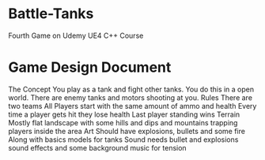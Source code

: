 # Battle-Tanks
Fourth Game on Udemy UE4 C++ Course

# Game Design Document
The Concept
You play as a tank and fight other tanks. You do this in a open world. There are enemy tanks and motors shooting at you.
Rules
There are two teams
All Players start with the same amount of ammo and health
Every time a player gets hit they lose health
Last player standing wins
Terrain
Mostly flat landscape with some hills and dips and mountains trapping players inside the area
Art
Should have explosions, bullets and some fire
Along with basics models for tanks
Sound
needs bullet and explosions sound effects and some background music for tension
